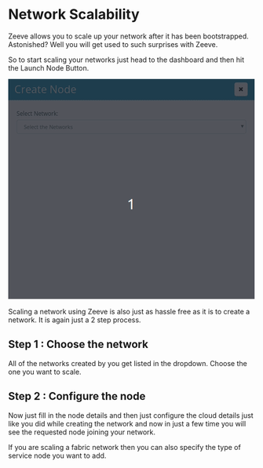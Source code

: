 # Network Scalability

Zeeve allows you to scale up your network after it has been bootstrapped. Astonished? Well you will get used to such surprises with Zeeve.

So to start scaling your networks just head to the dashboard and then hit the Launch Node Button.


  ![](./images/network-scaling.gif)

Scaling a network using Zeeve is also just as hassle free as it is to create a network. It is again just a 2 step process.

## **Step 1** : Choose the network

All of the networks created by you get listed in the dropdown. 
    Choose the one you want to scale. 

## **Step 2** : Configure the node

Now just fill in the node details and then just configure the cloud details just like you did while creating the network and now in just a few time you will see the requested node joining your network.

If you are scaling a fabric network then you can also specify the type of service node you want to add.
